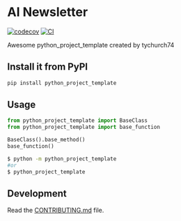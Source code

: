 # AI Newsletter

[![codecov](https://codecov.io/gh/tychurch74/python_project_template/branch/main/graph/badge.svg?token=python_project_template_token_here)](https://codecov.io/gh/tychurch74/python_project_template)
[![CI](https://github.com/tychurch74/python_project_template/actions/workflows/main.yml/badge.svg)](https://github.com/tychurch74/python_project_template/actions/workflows/main.yml)

Awesome python_project_template created by tychurch74

## Install it from PyPI

```bash
pip install python_project_template
```

## Usage

```py
from python_project_template import BaseClass
from python_project_template import base_function

BaseClass().base_method()
base_function()
```

```bash
$ python -m python_project_template
#or
$ python_project_template
```

## Development

Read the [CONTRIBUTING.md](CONTRIBUTING.md) file.
